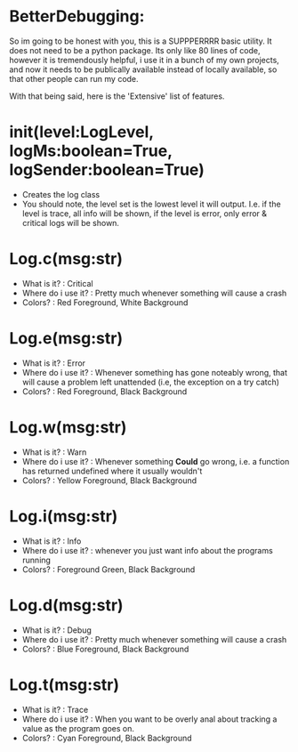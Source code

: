 # BetterDebugging:
So im going to be honest with you, this is a SUPPPERRRR basic utility. It does not need to be a python package. Its only like 80 lines of code, however it is tremendously helpful, i use it in a bunch of my own projects, and now it needs to be publically available instead of locally available, so that other people can run my code.

With that being said, here is the 'Extensive' list of features.

# init(level:LogLevel, logMs:boolean=True, logSender:boolean=True)
- Creates the log class
- You should note, the level set is the lowest level it will output. I.e. if the level is trace, all info will be shown, if the level is error, only error & critical logs will be shown.

# Log.c(msg:str)
- What is it? : Critical 
- Where do i use it? : Pretty much whenever something will cause a crash
- Colors? : Red Foreground, White Background

# Log.e(msg:str)
- What is it? : Error 
- Where do i use it? : Whenever something has gone noteably wrong, that will cause a problem left unattended (i.e, the exception on a try catch)
- Colors? : Red Foreground, Black Background

# Log.w(msg:str)
- What is it? : Warn
- Where do i use it? : Whenever something **Could** go wrong, i.e. a function has returned undefined where it usually wouldn't
- Colors? : Yellow Foreground, Black Background

# Log.i(msg:str)
- What is it? : Info
- Where do i use it? : whenever you just want info about the programs running
- Colors? :  Foreground Green, Black Background

# Log.d(msg:str)
- What is it? : Debug
- Where do i use it? : Pretty much whenever something will cause a crash
- Colors? : Blue Foreground, Black Background

# Log.t(msg:str)
- What is it? : Trace
- Where do i use it? : When you want to be overly anal about tracking a value as the program goes on. 
- Colors? : Cyan Foreground, Black Background
